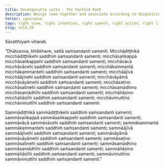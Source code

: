 ```yaml
---
title: Dasaṅgasutta sutta - The Tenfold Path
description: Beings come together and associate according to disposition. Those with wrong views come together and associate with those with wrong views, and similar for the other eight factors. Those with right views come together and associate with those with right views, and similar for the other eight factors.
fetter: ignorance
tags: right view, right intention, right speech, right action, right livelihood, right effort, right mindfulness, right collectedness, right wisdom, right liberation, wrong view, wrong intention, wrong speech, wrong action, wrong livelihood, wrong effort, wrong mindfulness, wrong collectedness, wrong wisdom, wrong liberation, beings, friendship, sn, sn12-21, sn14
slug: sn14.29
---
```


Sāvatthiyaṁ viharati.

“Dhātusova, bhikkhave, sattā saṁsandanti samenti. Micchādiṭṭhikā micchādiṭṭhikehi saddhiṁ saṁsandanti samenti; micchāsaṅkappā micchāsaṅkappehi saddhiṁ saṁsandanti samenti; micchāvācā micchāvācehi saddhiṁ saṁsandanti samenti; micchākammantā micchākammantehi saddhiṁ saṁsandanti samenti; micchāājīvā micchāājīvehi saddhiṁ saṁsandanti samenti; micchāvāyāmā micchāvāyāmehi saddhiṁ saṁsandanti samenti; micchāsatino micchāsatinehi saddhiṁ saṁsandanti samenti; micchāsamādhino micchāsamādhīhi saddhiṁ saṁsandanti samenti; micchāñāṇino micchāñāṇīhi saddhiṁ saṁsandanti samenti; micchāvimuttino micchāvimuttīhi saddhiṁ saṁsandanti samenti.

Sammādiṭṭhikā sammādiṭṭhikehi saddhiṁ saṁsandanti samenti; sammāsaṅkappā sammāsaṅkappehi saddhiṁ saṁsandanti samenti; sammāvācā sammāvācehi saddhiṁ saṁsandanti samenti; sammākammantā sammākammantehi saddhiṁ saṁsandanti samenti; sammāājīvā sammāājīvehi saddhiṁ saṁsandanti samenti; sammāvāyāmā sammāvāyāmehi saddhiṁ saṁsandanti samenti; sammāsatino sammāsatinehi saddhiṁ saṁsandanti samenti; sammāsamādhino sammāsamādhīhi saddhiṁ saṁsandanti samenti; sammāñāṇino sammāñāṇīhi saddhiṁ saṁsandanti samenti; sammāvimuttino sammāvimuttīhi saddhiṁ saṁsandanti samentī.”
